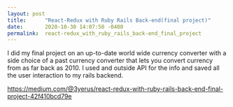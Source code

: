 ```yaml
---
layout: post
title:      "React-Redux with Ruby Rails Back-end(final project)"
date:       2020-10-30 14:07:50 -0400
permalink:  react-redux_with_ruby_rails_back-end_final_project
---
```



I did my final project on an up-to-date world wide currency converter with a side choice of a past currency converter that lets you convert currency from as far back as 2010. I used and outside API for the info and saved all the user interaction to my rails backend.



[](http://)https://medium.com/@3yerus/react-redux-with-ruby-rails-back-end-final-project-42f410bcd79e
